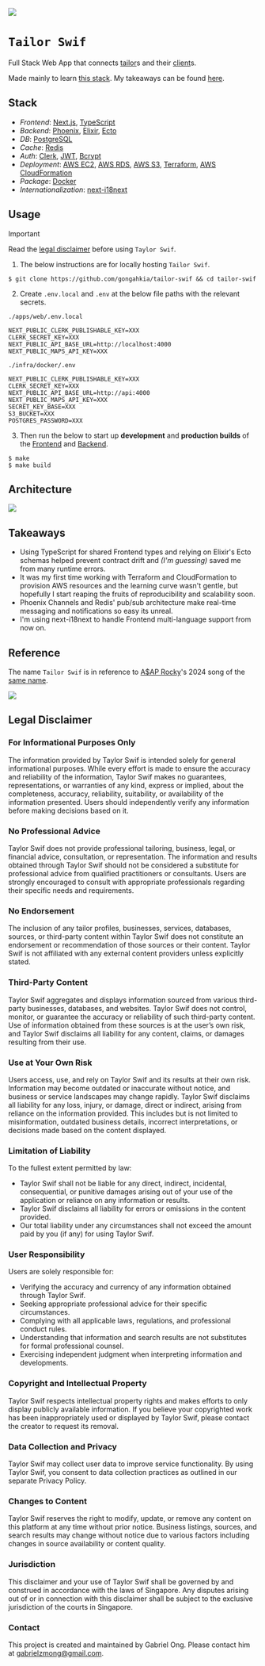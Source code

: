 [![](https://img.shields.io/badge/tailor_swif_1.0.0-passing-green)](https://github.com/gongahkia/tailor-swif/releases/tag/1.0.0) 

# `Tailor Swif`

Full Stack Web App that connects [tailor](https://dictionary.cambridge.org/dictionary/english/tailor)s and their [client](https://www.reddit.com/r/askSingapore/comments/1cm3f25/affordable_tailor/)s.

Made mainly to learn [this stack](#stack). My takeaways can be found [here](#takeaways).

## Stack

* *Frontend*: [Next.js](https://nextjs.org/), [TypeScript](https://www.typescriptlang.org/)
* *Backend*: [Phoenix](https://www.phoenixframework.org/), [Elixir](https://elixir-lang.org/), [Ecto](https://hexdocs.pm/ecto/)
* *DB*: [PostgreSQL](https://www.postgresql.org/)
* *Cache*: [Redis](https://redis.io/)
* *Auth*: [Clerk](https://clerk.com/), [JWT](https://jwt.io/introduction), [Bcrypt](https://clerk.com/blog/bcrypt-hashing-authentication-encryption)
* *Deployment*: [AWS EC2](https://aws.amazon.com/ec2/), [AWS RDS](https://aws.amazon.com/s3/), [AWS S3](https://aws.amazon.com/s3/), [Terraform](https://developer.hashicorp.com/terraform), [AWS CloudFormation](https://docs.aws.amazon.com/AWSCloudFormation/latest/UserGuide/Welcome.html)
* *Package*: [Docker](https://www.docker.com/)
* *Internationalization*: [next-i18next](https://next.i18next.com/)

## Usage

> [!IMPORTANT]
> Read the [legal disclaimer](#legal-disclaimer) before using `Taylor Swif`.

1. The below instructions are for locally hosting `Tailor Swif`.

```console
$ git clone https://github.com/gongahkia/tailor-swif && cd tailor-swif
```

2. Create `.env.local` and `.env` at the below file paths with the relevant secrets.

`./apps/web/.env.local`

```env
NEXT_PUBLIC_CLERK_PUBLISHABLE_KEY=XXX
CLERK_SECRET_KEY=XXX
NEXT_PUBLIC_API_BASE_URL=http://localhost:4000
NEXT_PUBLIC_MAPS_API_KEY=XXX
```

`./infra/docker/.env`

```env
NEXT_PUBLIC_CLERK_PUBLISHABLE_KEY=XXX
CLERK_SECRET_KEY=XXX
NEXT_PUBLIC_API_BASE_URL=http://api:4000
NEXT_PUBLIC_MAPS_API_KEY=XXX
SECRET_KEY_BASE=XXX
S3_BUCKET=XXX
POSTGRES_PASSWORD=XXX
```

3. Then run the below to start up **development** and **production builds** of the [Frontend](./apps/web/) and [Backend](./apps/api/).

```console
$ make
$ make build
```

## Architecture

![](./asset/reference/architecture.png)

## Takeaways

* Using TypeScript for shared Frontend types and relying on Elixir's Ecto schemas helped prevent contract drift and *(I'm guessing)* saved me from many runtime errors.
* It was my first time working with Terraform and CloudFormation to provision AWS resources and the learning curve wasn't gentle, but hopefully I start reaping the fruits of reproducibility and scalability soon.
* Phoenix Channels and Redis' pub/sub architecture make real-time messaging and notifications so easy its unreal.
* I'm using next-i18next to handle Frontend multi-language support from now on.

## Reference

The name `Tailor Swif` is in reference to [A$AP Rocky](https://en.wikipedia.org/wiki/ASAP_Rocky)'s 2024 song of the [same name](https://youtu.be/5URefVYaJrA?feature=shared).

![](./asset/logo/tailor-swif.png)

## Legal Disclaimer

### For Informational Purposes Only

The information provided by Taylor Swif is intended solely for general informational purposes. While every effort is made to ensure the accuracy and reliability of the information, Taylor Swif makes no guarantees, representations, or warranties of any kind, express or implied, about the completeness, accuracy, reliability, suitability, or availability of the information presented. Users should independently verify any information before making decisions based on it.

### No Professional Advice

Taylor Swif does not provide professional tailoring, business, legal, or financial advice, consultation, or representation. The information and results obtained through Taylor Swif should not be considered a substitute for professional advice from qualified practitioners or consultants. Users are strongly encouraged to consult with appropriate professionals regarding their specific needs and requirements.

### No Endorsement

The inclusion of any tailor profiles, businesses, services, databases, sources, or third-party content within Taylor Swif does not constitute an endorsement or recommendation of those sources or their content. Taylor Swif is not affiliated with any external content providers unless explicitly stated.

### Third-Party Content

Taylor Swif aggregates and displays information sourced from various third-party businesses, databases, and websites. Taylor Swif does not control, monitor, or guarantee the accuracy or reliability of such third-party content. Use of information obtained from these sources is at the user’s own risk, and Taylor Swif disclaims all liability for any content, claims, or damages resulting from their use.

### Use at Your Own Risk

Users access, use, and rely on Taylor Swif and its results at their own risk. Information may become outdated or inaccurate without notice, and business or service landscapes may change rapidly. Taylor Swif disclaims all liability for any loss, injury, or damage, direct or indirect, arising from reliance on the information provided. This includes but is not limited to misinformation, outdated business details, incorrect interpretations, or decisions made based on the content displayed.

### Limitation of Liability

To the fullest extent permitted by law:

* Taylor Swif shall not be liable for any direct, indirect, incidental, consequential, or punitive damages arising out of your use of the application or reliance on any information or results.
* Taylor Swif disclaims all liability for errors or omissions in the content provided.
* Our total liability under any circumstances shall not exceed the amount paid by you (if any) for using Taylor Swif.

### User Responsibility

Users are solely responsible for:

* Verifying the accuracy and currency of any information obtained through Taylor Swif.
* Seeking appropriate professional advice for their specific circumstances.
* Complying with all applicable laws, regulations, and professional conduct rules.
* Understanding that information and search results are not substitutes for formal professional counsel.
* Exercising independent judgment when interpreting information and developments.

### Copyright and Intellectual Property

Taylor Swif respects intellectual property rights and makes efforts to only display publicly available information. If you believe your copyrighted work has been inappropriately used or displayed by Taylor Swif, please contact the creator to request its removal.

### Data Collection and Privacy

Taylor Swif may collect user data to improve service functionality. By using Taylor Swif, you consent to data collection practices as outlined in our separate Privacy Policy.

### Changes to Content

Taylor Swif reserves the right to modify, update, or remove any content on this platform at any time without prior notice. Business listings, sources, and search results may change without notice due to various factors including changes in source availability or content quality.

### Jurisdiction

This disclaimer and your use of Taylor Swif shall be governed by and construed in accordance with the laws of Singapore. Any disputes arising out of or in connection with this disclaimer shall be subject to the exclusive jurisdiction of the courts in Singapore.

### Contact

This project is created and maintained by Gabriel Ong. Please contact him at [gabrielzmong@gmail.com](mailto:gabrielzmong@gmail.com).